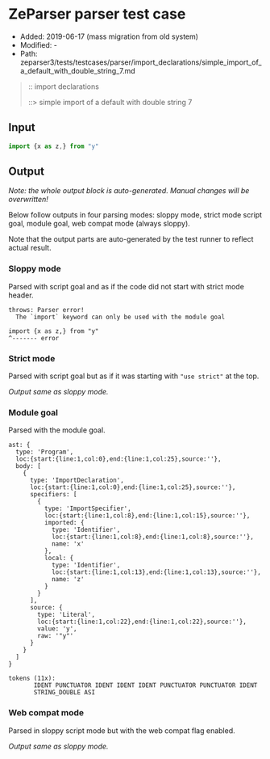 # ZeParser parser test case

- Added: 2019-06-17 (mass migration from old system)
- Modified: -
- Path: zeparser3/tests/testcases/parser/import_declarations/simple_import_of_a_default_with_double_string_7.md

> :: import declarations
>
> ::> simple import of a default with double string 7

## Input

`````js
import {x as z,} from "y"
`````

## Output

_Note: the whole output block is auto-generated. Manual changes will be overwritten!_

Below follow outputs in four parsing modes: sloppy mode, strict mode script goal, module goal, web compat mode (always sloppy).

Note that the output parts are auto-generated by the test runner to reflect actual result.

### Sloppy mode

Parsed with script goal and as if the code did not start with strict mode header.

`````
throws: Parser error!
  The `import` keyword can only be used with the module goal

import {x as z,} from "y"
^------- error
`````

### Strict mode

Parsed with script goal but as if it was starting with `"use strict"` at the top.

_Output same as sloppy mode._

### Module goal

Parsed with the module goal.

`````
ast: {
  type: 'Program',
  loc:{start:{line:1,col:0},end:{line:1,col:25},source:''},
  body: [
    {
      type: 'ImportDeclaration',
      loc:{start:{line:1,col:0},end:{line:1,col:25},source:''},
      specifiers: [
        {
          type: 'ImportSpecifier',
          loc:{start:{line:1,col:8},end:{line:1,col:15},source:''},
          imported: {
            type: 'Identifier',
            loc:{start:{line:1,col:8},end:{line:1,col:8},source:''},
            name: 'x'
          },
          local: {
            type: 'Identifier',
            loc:{start:{line:1,col:13},end:{line:1,col:13},source:''},
            name: 'z'
          }
        }
      ],
      source: {
        type: 'Literal',
        loc:{start:{line:1,col:22},end:{line:1,col:22},source:''},
        value: 'y',
        raw: '"y"'
      }
    }
  ]
}

tokens (11x):
       IDENT PUNCTUATOR IDENT IDENT IDENT PUNCTUATOR PUNCTUATOR IDENT
       STRING_DOUBLE ASI
`````


### Web compat mode

Parsed in sloppy script mode but with the web compat flag enabled.

_Output same as sloppy mode._
